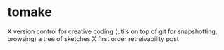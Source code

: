 # tomake
X version control for creative coding (utils on top of git for snapshotting, browsing) a tree of sketches
X first order retreivability post
